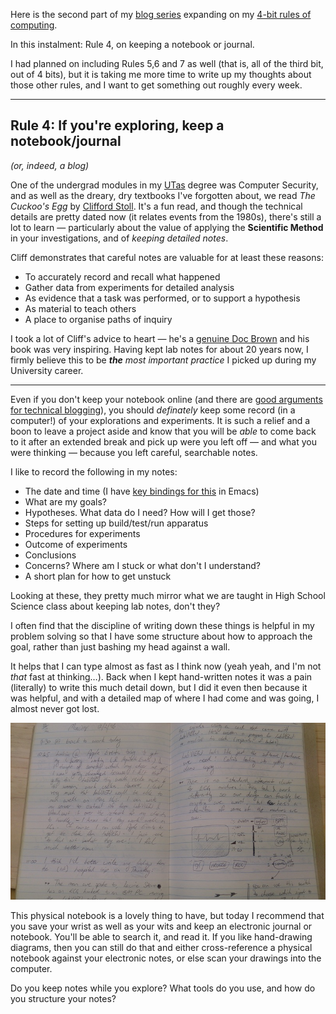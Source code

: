 <!-- 
.. title: 4-bit Rules of Computing, Part 1
.. slug: 4-bit-rules-of-computing-part-1
.. date: 2015-06-02 18:47 UTC+10:00 
.. tags: 4-bit-rules, tip, notebook, journal, blogging
.. category: blog
.. link: 
.. description: Mike's 4-bit rules explained, part 1
.. type: text
--> 

Here is the second part of my [blog series](/tags/4-bit-rules) expanding on my
[4-bit rules of computing](/pg/4-bit-rules.html).

In this instalment:  Rule 4, on keeping a notebook or journal.

I had planned on including Rules 5,6 and 7 as well (that is, all of
the third bit, out of 4 bits), but it is taking me more time to write
up my thoughts about those other rules, and I want to get something out
roughly every week.

<!-- TEASER_END -->
----

**Rule 4**: If you're exploring, keep a notebook/journal
----
*(or, indeed, a blog)*

One of the undergrad modules in my 
[UTas](http://www.utas.edu.au/computing-information-systems) degree was 
Computer Security, and as well as the dreary, dry textbooks I've forgotten 
about, we read *The Cuckoo's Egg* by [Clifford 
Stoll](http://en.wikipedia.org/wiki/The_Cuckoo's_Egg). It's a fun read, and 
though the technical details are pretty dated now (it relates events from 
the 1980s), there's still a lot to learn &mdash; particularly about the value 
of applying the **Scientific Method** in your investigations, and of *keeping 
detailed notes*.

Cliff demonstrates that careful notes are valuable for at least these reasons:

 * To accurately record and recall what happened
 * Gather data from experiments for detailed analysis
 * As evidence that a task was performed, or to support a hypothesis
 * As material to teach others
 * A place to organise paths of inquiry

I took a lot of Cliff's advice to heart &mdash; he's a
[genuine Doc Brown](http://www.ted.com/talks/clifford_stoll_on_everything?language=en)
and his book was very inspiring.  Having kept lab notes for about 20
years now, I firmly believe this to be ***the*** *most important
practice* I picked up during my University career.

----

Even if you don't keep your notebook online (and there are
[good arguments for technical blogging](http://technicalblogging.com/why-every-professional-should-consider-blogging/)),
you should *definately* keep some record (in a computer!) of your
explorations and experiments.  It is such a relief and a boon to leave
a project aside and know that you will be *able* to come back to it
after an extended break and pick up were you left off &mdash; and what
you were thinking &mdash; because you left careful, searchable notes.

I like to record the following in my notes:

* The date and time (I have [key bindings for this](https://github.com/sinewalker/dotspacemacs/blob/master/layers/mjl/keybindings.el#L306) in Emacs)
* What are my goals?
* Hypotheses.  What data do I need?  How will I get those?
* Steps for setting up build/test/run apparatus
* Procedures for experiments
* Outcome of experiments
* Conclusions
* Concerns?  Where am I stuck or what don't I understand?
* A short plan for how to get unstuck

Looking at these, they pretty much mirror what we are taught in High
School Science class about keeping lab notes, don't they? 

I often find that the discipline of writing down these things is
helpful in my problem solving so that I have some structure about how
to approach the goal, rather than just bashing my head against a wall.

It helps that I can type almost as fast as I think now (yeah yeah, and I'm not
*that* fast at thinking&hellip;). Back when I kept hand-written notes it was a
pain (literally) to write this much detail down, but I did it even then
because it was helpful, and with a detailed map of where I had come and was
going, I almost never got lost.

<img src="/img/virtual-heart-system-log.jpg">

This physical notebook is a lovely thing to have, but today I
recommend that you save your wrist as well as your wits and keep an
electronic journal or notebook.  You'll be able to search it, and read
it.  If you like hand-drawing diagrams, then you can still do that and
either cross-reference a physical notebook against your electronic
notes, or else scan your drawings into the computer.

Do you keep notes while you explore?  What tools do you use, and how
do you structure your notes?
